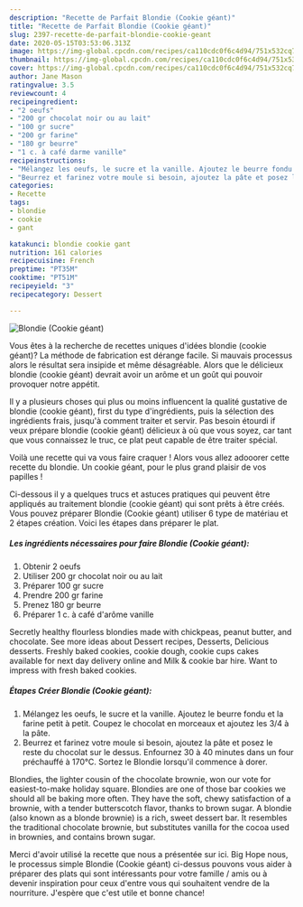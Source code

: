 ```yaml
---
description: "Recette de Parfait Blondie (Cookie géant)"
title: "Recette de Parfait Blondie (Cookie géant)"
slug: 2397-recette-de-parfait-blondie-cookie-geant
date: 2020-05-15T03:53:06.313Z
image: https://img-global.cpcdn.com/recipes/ca110cdc0f6c4d94/751x532cq70/blondie-cookie-geant-photo-principale-de-la-recette.jpg
thumbnail: https://img-global.cpcdn.com/recipes/ca110cdc0f6c4d94/751x532cq70/blondie-cookie-geant-photo-principale-de-la-recette.jpg
cover: https://img-global.cpcdn.com/recipes/ca110cdc0f6c4d94/751x532cq70/blondie-cookie-geant-photo-principale-de-la-recette.jpg
author: Jane Mason
ratingvalue: 3.5
reviewcount: 4
recipeingredient:
- "2 oeufs"
- "200 gr chocolat noir ou au lait"
- "100 gr sucre"
- "200 gr farine"
- "180 gr beurre"
- "1 c. à café darme vanille"
recipeinstructions:
- "Mélangez les oeufs, le sucre et la vanille. Ajoutez le beurre fondu et la farine petit à petit. Coupez le chocolat en morceaux et ajoutez les 3/4 à la pâte."
- "Beurrez et farinez votre moule si besoin, ajoutez la pâte et posez le reste du chocolat sur le dessus. Enfournez 30 à 40 minutes dans un four préchauffé à 170°C. Sortez le Blondie lorsqu&#39;il commence à dorer."
categories:
- Recette
tags:
- blondie
- cookie
- gant

katakunci: blondie cookie gant 
nutrition: 161 calories
recipecuisine: French
preptime: "PT35M"
cooktime: "PT51M"
recipeyield: "3"
recipecategory: Dessert

---
```



![Blondie (Cookie géant)](https://img-global.cpcdn.com/recipes/ca110cdc0f6c4d94/751x532cq70/blondie-cookie-geant-photo-principale-de-la-recette.jpg)

Vous êtes à la recherche de recettes uniques d'idées blondie (cookie géant)? La méthode de fabrication est dérange facile. Si mauvais processus alors le résultat sera insipide et même désagréable. Alors que le délicieux blondie (cookie géant) devrait avoir un arôme et un goût qui pouvoir provoquer notre appétit.

Il y a plusieurs choses qui plus ou moins influencent la qualité gustative de blondie (cookie géant), first du type d'ingrédients, puis la sélection des ingrédients frais, jusqu'à comment traiter et servir. Pas besoin étourdi if veux prépare blondie (cookie géant) délicieux à où que vous soyez, car tant que vous connaissez le truc, ce plat peut capable de être traiter spécial.

Voilà une recette qui va vous faire craquer ! Alors vous allez adooorer cette recette du blondie. Un cookie géant, pour le plus grand plaisir de vos papilles !


Ci-dessous il y a quelques trucs et astuces pratiques qui peuvent être appliqués au traitement blondie (cookie géant) qui sont prêts à être créés. Vous pouvez préparer Blondie (Cookie géant) utiliser 6 type de matériau et 2 étapes création. Voici les étapes dans préparer le plat.

<!--inarticleads1-->

##### Les ingrédients nécessaires pour faire Blondie (Cookie géant):

1. Obtenir 2 oeufs
1. Utiliser 200 gr chocolat noir ou au lait
1. Préparer 100 gr sucre
1. Prendre 200 gr farine
1. Prenez 180 gr beurre
1. Préparer 1 c. à café d&#39;arôme vanille


Secretly healthy flourless blondies made with chickpeas, peanut butter, and chocolate. See more ideas about Dessert recipes, Desserts, Delicious desserts. Freshly baked cookies, cookie dough, cookie cups cakes available for next day delivery online and Milk &amp; cookie bar hire. Want to impress with fresh baked cookies. 

<!--inarticleads2-->

##### Étapes Créer Blondie (Cookie géant):

1. Mélangez les oeufs, le sucre et la vanille. Ajoutez le beurre fondu et la farine petit à petit. Coupez le chocolat en morceaux et ajoutez les 3/4 à la pâte.
1. Beurrez et farinez votre moule si besoin, ajoutez la pâte et posez le reste du chocolat sur le dessus. Enfournez 30 à 40 minutes dans un four préchauffé à 170°C. Sortez le Blondie lorsqu&#39;il commence à dorer.


Blondies, the lighter cousin of the chocolate brownie, won our vote for easiest-to-make holiday square. Blondies are one of those bar cookies we should all be baking more often. They have the soft, chewy satisfaction of a brownie, with a tender butterscotch flavor, thanks to brown sugar. A blondie (also known as a blonde brownie) is a rich, sweet dessert bar. It resembles the traditional chocolate brownie, but substitutes vanilla for the cocoa used in brownies, and contains brown sugar. 


Merci d'avoir utilisé la recette que nous a présentée sur ici. Big Hope nous, le processus simple Blondie (Cookie géant) ci-dessus pouvons vous aider à préparer des plats qui sont intéressants pour votre famille / amis ou à devenir inspiration pour ceux d'entre vous qui souhaitent vendre de la nourriture. J'espère que c'est utile et bonne chance!
